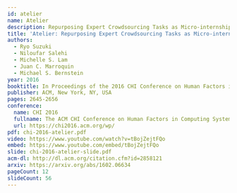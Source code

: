 ```yaml
---
id: atelier
name: Atelier
description: Repurposing Expert Crowdsourcing Tasks as Micro-internships
title: 'Atelier: Repurposing Expert Crowdsourcing Tasks as Micro-internships'
authors:
  - Ryo Suzuki
  - Niloufar Salehi
  - Michelle S. Lam
  - Juan C. Marroquin
  - Michael S. Bernstein
year: 2016
booktitle: In Proceedings of the 2016 CHI Conference on Human Factors in Computing Systems (CHI '16)
publisher: ACM, New York, NY, USA
pages: 2645-2656
conference:
  name: CHI 2016
  fullname: The ACM CHI Conference on Human Factors in Computing Systems (CHI 2016)
  url: https://chi2016.acm.org/wp/
pdf: chi-2016-atelier.pdf
video: https://www.youtube.com/watch?v=tBojZejtFQo
embed: https://www.youtube.com/embed/tBojZejtFQo
slide: chi-2016-atelier-slide.pdf
acm-dl: http://dl.acm.org/citation.cfm?id=2858121
arxiv: https://arxiv.org/abs/1602.06634
pageCount: 12
slideCount: 56
---
```

